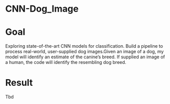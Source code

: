 # CNN-Dog_Image

# Goal
Exploring state-of-the-art CNN models for classification. Build a pipeline to process real-world, user-supplied dog images.Given an image of a dog, my model will identify an estimate of the canine’s breed. If supplied an image of a human, the code will identify the resembling dog breed.

# Result
Tbd
